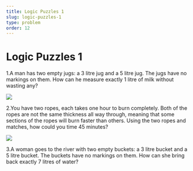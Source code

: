 ```yaml
---
title: Logic Puzzles 1
slug: logic-puzzles-1
type: problem
order: 12
---
```


# Logic Puzzles 1

1.A man has two empty jugs: a 3 litre jug and a 5 litre jug. The jugs have no markings on them. How can he measure exactly 1 litre of milk without wasting any?

![](https://github.com/supportingami/sami-maths-club/blob/master/maths-club-pack/images/logic-puzzles-one-1.png?raw=true)

2.You have two ropes, each takes one hour to burn completely. Both of the ropes are not the same thickness all way through, meaning that some sections of the ropes will burn faster than others. Using the two ropes and matches, how could you time 45 minutes?

![](https://github.com/supportingami/sami-maths-club/blob/master/maths-club-pack/images/logic-puzzles-one-2.png?raw=true)

3.A woman goes to the river with two empty buckets: a 3 litre bucket and a 5 litre bucket. The buckets have no markings on them. How can she bring back exactly 7 litres of water?
